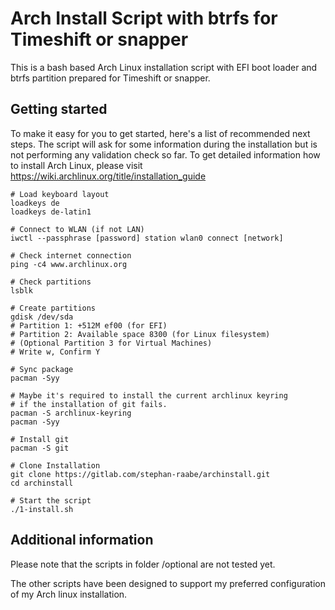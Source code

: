# Arch Install Script with btrfs for Timeshift or snapper

This is a bash based Arch Linux installation script with EFI boot loader and btrfs partition prepared for Timeshift or snapper.

## Getting started

To make it easy for you to get started, here's a list of recommended next steps. 
The script will ask for some information during the installation but is not performing any validation check so far.
To get detailed information how to install Arch Linux, please visit https://wiki.archlinux.org/title/installation_guide


```
# Load keyboard layout
loadkeys de
loadkeys de-latin1

# Connect to WLAN (if not LAN)
iwctl --passphrase [password] station wlan0 connect [network]

# Check internet connection
ping -c4 www.archlinux.org

# Check partitions
lsblk

# Create partitions
gdisk /dev/sda
# Partition 1: +512M ef00 (for EFI)
# Partition 2: Available space 8300 (for Linux filesystem)
# (Optional Partition 3 for Virtual Machines)
# Write w, Confirm Y

# Sync package
pacman -Syy

# Maybe it's required to install the current archlinux keyring
# if the installation of git fails.
pacman -S archlinux-keyring
pacman -Syy

# Install git
pacman -S git

# Clone Installation
git clone https://gitlab.com/stephan-raabe/archinstall.git
cd archinstall

# Start the script
./1-install.sh

```

## Additional information

Please note that the scripts in folder /optional are not tested yet.

The other scripts have been designed to support my preferred configuration of my Arch linux installation.

